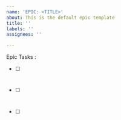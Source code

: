 ```yaml
---
name: 'EPIC: <TITLE>'
about: This is the default epic template
title: ''
labels: ''
assignees: ''

---
```


Epic Tasks :
- [ ] #
- [ ] #
- [ ] #
